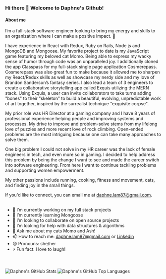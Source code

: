 ### Hi there 👋 Welcome to Daphne's Github!

<!-- **remnantsofred/remnantsofred** is a ✨ _special_ ✨ repository because its `README.md` (this file) appears on your GitHub profile. -->

#### About me
I’m a full-stack software engineer looking to bring my energy and skills to an organization where I can make a positive impact. 🌱 

I have experience in React with Redux, Ruby on Rails, Node.js and MongoDB and Mongoose. My favorite project to date is my JavaScript game featuring my beloved cat Momo.  Being able to express my wacky sense of humor through code was an unparalleled joy. I additionally cloned the app Classpass for my full-stack single page application Cosmerepass. Cosmerepass was also great fun to make because it allowed me to sharpen my React/Redux skills as well as showcase my nerdy side and my love of Brandon Sanderson’s fantasy series.  I also lead a team of 3 engineers to create a collaborative storytelling app called Exquis utilizing the MERN stack. Using Exquis, a user can invite collaborators to take turns adding "bones" to their "skeleton" to build a beautiful, evolving, unpredictable work of art together, inspired by the surrealist technique "exquisite corpse". 

My prior role was HR Director at a gaming company and I have 8 years of professional experience helping people and improving systems and processes. My drive to improve and problem-solve stems from my lifelong love of puzzles and more recent love of rock climbing. Open-ended problems are the most intriguing because one can take many approaches to solve them. 

One big problem I could not solve in my HR career was the lack of female engineers in tech, and even more so in gaming. I decided to help address this problem by being the change I want to see and made the career switch into software engineering. From here I want to continue tackling problems and supporting women empowerment.

My other passions include running, cooking, fitness and movement, cats, and finding joy in the small things.


If you'd like to connect, you can email me at daphne.lam87@gmail.com.
<br />
<br />

- 🔭 I’m currently working on my full stack projects
- 🌱 I’m currently learning Mongoose
- 👯 I’m looking to collaborate on open source projects
- 🤔 I’m looking for help with data structures & algorithms 
- 💬 Ask me about my cats Momo and Ash!
- 📫 How to reach me: [daphne.lam87@gmail.com](mailto:daphne.lam87@gmail.com) or [Linkedin](https://www.linkedin.com/in/lamdaphne/)
- 😄 Pronouns: she/her
- ⚡ Fun fact: I love to laugh!
<br />

<!--### Languages and Tools:

[<img align="left" alt="Visual Studio Code" width="26px" src="https://raw.githubusercontent.com/github/explore/80688e429a7d4ef2fca1e82350fe8e3517d3494d/topics/visual-studio-code/visual-studio-code.png" />]
[<img align="left" alt="HTML5" width="26px" src="https://raw.githubusercontent.com/github/explore/80688e429a7d4ef2fca1e82350fe8e3517d3494d/topics/html/html.png" />]
[<img align="left" alt="CSS3" width="26px" src="https://raw.githubusercontent.com/github/explore/80688e429a7d4ef2fca1e82350fe8e3517d3494d/topics/css/css.png" />]
[<img align="left" alt="JavaScript" width="26px" src="https://raw.githubusercontent.com/github/explore/80688e429a7d4ef2fca1e82350fe8e3517d3494d/topics/javascript/javascript.png" />
[<img align="left" alt="React" width="26px" src="https://raw.githubusercontent.com/github/explore/80688e429a7d4ef2fca1e82350fe8e3517d3494d/topics/react/react.png" />]
[<img align="left" alt="Node.js" width="26px" src="https://raw.githubusercontent.com/github/explore/80688e429a7d4ef2fca1e82350fe8e3517d3494d/topics/nodejs/nodejs.png" />]
[<img align="left" alt="SQL" width="26px" src="https://raw.githubusercontent.com/github/explore/80688e429a7d4ef2fca1e82350fe8e3517d3494d/topics/sql/sql.png" />]
[<img align="left" alt="postgreSQL" width="26px" src="https://raw.githubusercontent.com/github/explore/80688e429a7d4ef2fca1e82350fe8e3517d3494d/topics/postgresql/postgresql.png" />]
[<img align="left" alt="Git" width="26px" src="https://raw.githubusercontent.com/github/explore/80688e429a7d4ef2fca1e82350fe8e3517d3494d/topics/git/git.png" />]
[<img align="left" alt="GitHub" width="26px" src="https://raw.githubusercontent.com/github/explore/78df643247d429f6cc873026c0622819ad797942/topics/github/github.png" />]
-->

<br />

<img align="left" alt="Daphne's GitHub Stats" src="https://github-readme-stats.vercel.app/api?username=remnantsofred&show_icons=true&hide_border=true" />


<img align="left" alt="Daphne's GitHub Top Languages" src="https://github-readme-stats.vercel.app/api/top-langs/?username=remnantsofred" />




